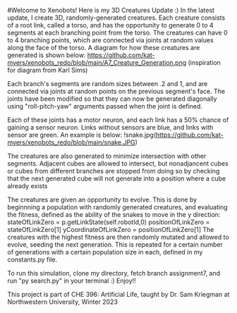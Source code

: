 
#Welcome to Xenobots! Here is my 3D Creatures Update :)
In the latest update, I create 3D, randomly-generated creatures. Each creature consists of a root link, called a torso, and has the opportunity to 
generate 0 to 4 segments at each branching point from the torso. The creatures can have 0 to 4 branching points, which are connected via joints at random
values along the face of the torso. A diagram for how these creatures are generated is shown below:
https://github.com/kat-myers/xenobots_redo/blob/main/A7_Creature_Generation.png (inspiration for diagram from Karl Sims)

Each branch's segments are random sizes between .2 and 1, and are connected via joints at random points on the previous segment's face. The joints 
have been modified so that they can now be generated diagonally using "roll-pitch-yaw" arguments passed when the joint is defined.

Each of these joints has a motor neuron, and each link has a 50% chance of gaining a sensor neuron.
Links without sensors are blue, and links with sensor are green. An example is below:
!snake.jpg(https://github.com/kat-myers/xenobots_redo/blob/main/snake.JPG)

The creatures are also generated to minimize intersection with other segments. Adjacent cubes are allowed to intersect, but nonadjancent cubes or cubes from different
branches are stopped from doing so by checking that the next generated cube will not generate into a position where a cube already exists

The creatures are given an opportunity to evolve. This is done by beginnning a population
with randomly generated creatures, and evaluating the fitness, defined as the ability of the
snakes to move in the y direction:
   stateOfLinkZero = p.getLinkState(self.robotId,0)
        positionOfLinkZero = stateOfLinkZero[1]
        yCoordinateOfLinkZero = positionOfLinkZero[1]
The creatures with the highest fitness are then randomly mutated and allowed to evolve, seeding
the next generation. This is repeated for a certain number of generations with a certain population
size in each, defined in my constants.py file.
   
To run this simulation, clone my directory, fetch branch assignment7, and run "py search.py" in your terminal :)
Enjoy!!
   
This project is part of CHE 396: Artificial Life, taught by Dr. Sam Kriegman at Northwestern University, Winter 2023
